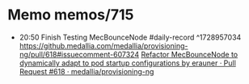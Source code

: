 # Memo memos/715
- 20:50 Finish Testing MecBounceNode #daily-record ^1728957034
https://github.medallia.com/medallia/provisioning-ng/pull/618#issuecomment-607324
[Refactor MecBounceNode to dynamically adapt to pod startup configurations by erauner · Pull Request #618 · medallia/provisioning-ng](https://github.medallia.com/medallia/provisioning-ng/pull/618)